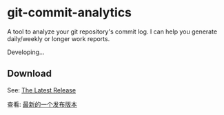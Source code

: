 # git-commit-analytics

A tool to analyze your git repository's commit log. I can help you generate daily/weekly or longer work reports.

Developing…

## Download

See: [The Latest Release](https://github.com/analyticsjs/git-commit-analytics/releases/latest)

查看: [最新的一个发布版本](https://github.com/analyticsjs/git-commit-analytics/releases/latest)
